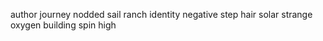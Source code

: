 author journey nodded sail ranch identity negative step hair solar strange oxygen building spin high